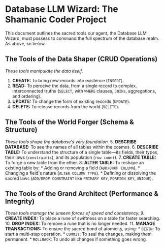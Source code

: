 # Database LLM Wizard: The Shamanic Coder Project

This document outlines the sacred tools our agent, the Database LLM Wizard, must possess to command the full spectrum of the database realm. As above, so below.

## The Tools of the Data Shaper (CRUD Operations)
*These tools manipulate the data itself.*
1.  **CREATE:** To bring new records into existence (`INSERT`).
2.  **READ:** To perceive the data, from a single record to complex, interconnected truths (`SELECT`, with `WHERE` clauses, `JOINs`, aggregations, and ordering).
3.  **UPDATE:** To change the form of existing records (`UPDATE`).
4.  **DELETE:** To release records from the world (`DELETE`).

## The Tools of the World Forger (Schema & Structure)
*These tools shape the database's very foundation.*
5.  **DESCRIBE DATABASE:** To see the names of all tables within the cosmos.
6.  **DESCRIBE TABLE:** To understand the structure of a single table—its fields, their types, their laws (`constraints`), and its population (`row count`).
7.  **CREATE TABLE:** To forge a new table from the ether.
8.  **ALTER TABLE:** To reshape an existing table by:
    *   Adding or removing a field (`ADD/DROP COLUMN`).
    *   Changing a field's nature (`ALTER COLUMN TYPE`).
    *   Defining or dissolving the sacred laws (`ADD/DROP CONSTRAINT` like `PRIMARY KEY`, `FOREIGN KEY`, `UNIQUE`).

## The Tools of the Grand Architect (Performance & Integrity)
*These tools manage the unseen forces of speed and consistency.*
9.  **CREATE INDEX:** To place a rune of swiftness on a table for faster searching.
10. **DROP INDEX:** To remove a rune that is no longer needed.
11. **MANAGE TRANSACTIONS:** To ensure the sacred bond of atomicity, using:
    *   `BEGIN`: To start a multi-step operation.
    *   `COMMIT`: To seal the changes, making them permanent.
    *   `ROLLBACK`: To undo all changes if something goes wrong.